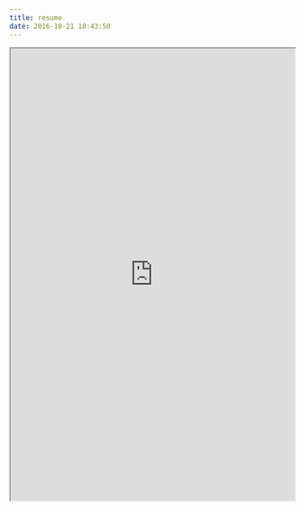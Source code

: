 ```yaml
---
title: resume
date: 2016-10-21 18:43:50
---
```

<div class="row">
<iframe style="max-width: 960px; width: 100%" height="800" frameborder="1" src="https://www.visualcv.com/tdekoekkoek?access=fuP0zTaiuDg?view=embed"></iframe>
</div>